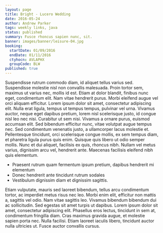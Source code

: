 ```yaml
---
layout: page
title: Bright - Lucero Wedding
date: 2016-05-24
author: Andrew Parker
tags: weekly links, java
status: published
summary: Fusce rhoncus sapien nunc, sit.
banner: images/banner/leisure-04.jpg
booking:
  startDate: 01/09/2016
  endDate: 01/11/2016
  ctyhocn: AVLAPHX
  groupCode: BLW
published: true
---
```

Suspendisse rutrum commodo diam, id aliquet tellus varius sed. Suspendisse molestie nisl non convallis malesuada. Proin tortor sem, maximus ut varius nec, mollis id est. Etiam at dolor blandit, finibus nunc eget, condimentum elit. Nam vitae hendrerit purus. Morbi eleifend augue vel orci aliquam efficitur. Lorem ipsum dolor sit amet, consectetur adipiscing elit. Nulla erat ligula, tempus ut tempus tempus, pulvinar vel urna. Vivamus auctor, neque eget dapibus pretium, lorem nisl scelerisque justo, id congue nisl leo nec nisi. Curabitur ut sem nisi.
Vivamus a ornare purus, euismod accumsan elit. Sed bibendum efficitur nunc, vitae volutpat augue tempus nec. Sed condimentum venenatis justo, a ullamcorper lacus molestie et. Pellentesque tincidunt, orci scelerisque congue mollis, ex sem tempus diam, et pharetra ligula purus quis enim. Quisque quis libero ut odio semper mollis. Nunc et dui aliquet, facilisis ex quis, rhoncus nibh. Nullam vel metus varius, dignissim arcu vel, hendrerit ante. Maecenas facilisis eleifend nibh quis elementum.

* Praesent rutrum quam fermentum ipsum pretium, dapibus hendrerit mi elementum
* Donec hendrerit ante tincidunt rutrum sodales
* Vestibulum dignissim diam et dignissim sagittis.

Etiam vulputate, mauris sed laoreet bibendum, tellus arcu condimentum tortor, ac imperdiet metus risus nec leo. Morbi enim elit, efficitur non mattis a, sagittis vel odio. Nam vitae sagittis leo. Vivamus bibendum bibendum dui ac sollicitudin. Sed egestas sit amet turpis ut dapibus. Lorem ipsum dolor sit amet, consectetur adipiscing elit. Phasellus eros lectus, tincidunt in sem at, condimentum fringilla diam. Cras maximus gravida augue, et molestie sapien porta nec. Nulla facilisi. Etiam laoreet iaculis libero, tincidunt auctor nulla ultricies ut. Fusce auctor convallis cursus.
